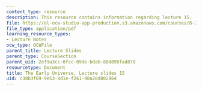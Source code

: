 ```yaml
---
content_type: resource
description: This resource contains information regarding lecture 15.
file: https://ol-ocw-studio-app-production.s3.amazonaws.com/courses/8-286-the-early-universe-fall-2013/c38b3f699e538d1ef26198a28d802864_MIT8_286F13_lec15.pdf
file_type: application/pdf
learning_resource_types:
- Lecture Notes
ocw_type: OCWFile
parent_title: Lecture Slides
parent_type: CourseSection
parent_uid: 2ef9a3cc-0fcc-09de-bdab-80d890fad87d
resourcetype: Document
title: The Early Universe, Lecture slides 15
uid: c38b3f69-9e53-8d1e-f261-98a28d802864
---
```

